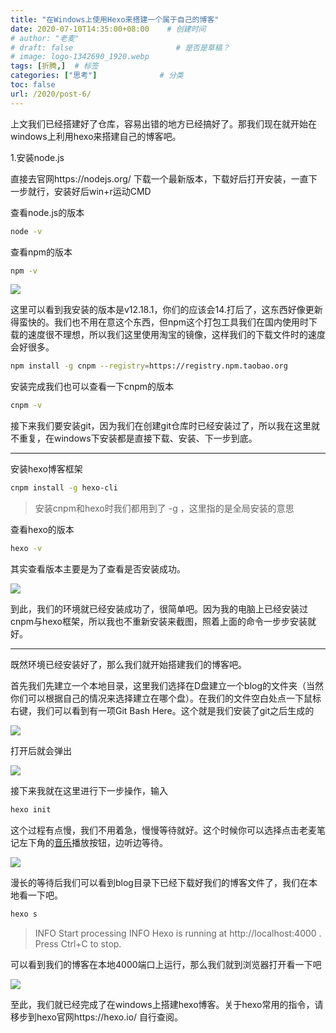 ```yaml
---
title: "在Windows上使用Hexo来搭建一个属于自己的博客"
date: 2020-07-10T14:35:00+08:00    # 创建时间
# author: "老麦"
# draft: false                       # 是否是草稿？
# image: logo-1342690_1920.webp
tags: [折腾,]  # 标签
categories: ["思考"]              # 分类
toc: false
url: /2020/post-6/
---
```


上文我们已经搭建好了仓库，容易出错的地方已经搞好了。那我们现在就开始在windows上利用hexo来搭建自己的博客吧。

1.安装node.js

直接去官网https://nodejs.org/ 下载一个最新版本，下载好后打开安装，一直下一步就行，安装好后win+r运动CMD

查看node.js的版本

```bash
node -v
```

查看npm的版本

```bash
npm -v
```

![](https://cdn.qylao.com/laomai/2023/02/27/163fc197c2decd-1.webp)

这里可以看到我安装的版本是v12.18.1，你们的应该会14.打后了，这东西好像更新得蛮快的。我们也不用在意这个东西，但npm这个打包工具我们在国内使用时下载的速度很不理想，所以我们这里使用淘宝的镜像，这样我们的下载文件时的速度会好很多。

```bash
npm install -g cnpm --registry=https://registry.npm.taobao.org
```

安装完成我们也可以查看一下cnpm的版本

```bash
cnpm -v
```

接下来我们要安装git，因为我们在创建git仓库时已经安装过了，所以我在这里就不重复，在windows下安装都是直接下载、安装、下一步到底。

------

安装hexo博客框架

```bash
cnpm install -g hexo-cli
```

> 安装cnpm和hexo时我们都用到了  -g ，这里指的是全局安装的意思

查看hexo的版本

```bash
hexo -v
```

其实查看版本主要是为了查看是否安装成功。

![](https://cdn.qylao.com/laomai/2023/02/27/163fc197c35bc4-1.webp)

到此，我们的环境就已经安装成功了，很简单吧。因为我的电脑上已经安装过cnpm与hexo框架，所以我也不重新安装来截图，照着上面的命令一步步安装就好。

------

既然环境已经安装好了，那么我们就开始搭建我们的博客吧。

首先我们先建立一个本地目录，这里我们选择在D盘建立一个blog的文件夹（当然你们可以根据自己的情况来选择建立在哪个盘）。在我们的文件空白处点一下鼠标右键，我们可以看到有一项Git Bash Here。这个就是我们安装了git之后生成的

![](https://cdn.qylao.com/laomai/2023/02/27/163fc197c3d2c6-1.webp)

打开后就会弹出

![](https://cdn.qylao.com/laomai/2023/02/27/163fc197c43900-1.webp)

接下来我就在这里进行下一步操作，输入

```bash
hexo init
```

这个过程有点慢，我们不用着急，慢慢等待就好。这个时候你可以选择点击老麦笔记左下角的[音乐](音乐.md)播放按钮，边听边等待。

![](https://cdn.qylao.com/laomai/2023/02/27/163fc197c4b9ad-1.webp)

漫长的等待后我们可以看到blog目录下已经下载好我们的博客文件了，我们在本地看一下吧。

```bash
hexo s
```

> INFO  Start processing
> INFO  Hexo is running at http://localhost:4000 . Press Ctrl+C to stop.

可以看到我们的博客在本地4000端口上运行，那么我们就到浏览器打开看一下吧

![](https://cdn.qylao.com/laomai/2023/02/27/163fc197c54b0f-1.webp)

至此，我们就已经完成了在windows上搭建hexo博客。关于hexo常用的指令，请移步到hexo官网https://hexo.io/ 自行查阅。
